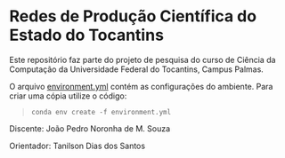 # Redes de Produção Científica do Estado do Tocantins

Este repositório faz parte do projeto de pesquisa do curso de Ciência da Computação da Universidade Federal do Tocantins, Campus Palmas.

O arquivo [environment.yml](environment.yml) contém as configurações do ambiente. Para criar uma cópia utilize o código:

> `conda env create -f environment.yml`

Discente: João Pedro Noronha de M. Souza

Orientador: Tanilson Dias dos Santos